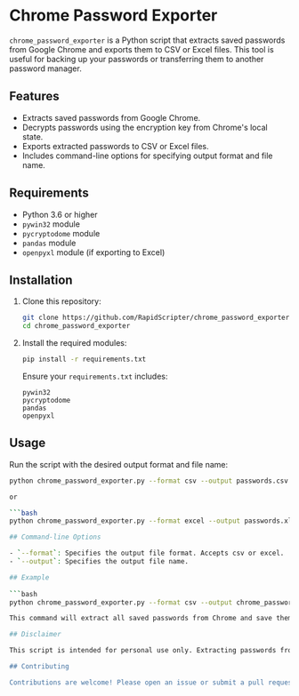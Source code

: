 # Chrome Password Exporter

`chrome_password_exporter` is a Python script that extracts saved passwords from Google Chrome and exports them to CSV or Excel files. This tool is useful for backing up your passwords or transferring them to another password manager.

## Features

- Extracts saved passwords from Google Chrome.
- Decrypts passwords using the encryption key from Chrome's local state.
- Exports extracted passwords to CSV or Excel files.
- Includes command-line options for specifying output format and file name.

## Requirements

- Python 3.6 or higher
- `pywin32` module
- `pycryptodome` module
- `pandas` module
- `openpyxl` module (if exporting to Excel)

## Installation

1. Clone this repository:
    ```bash
    git clone https://github.com/RapidScripter/chrome_password_exporter.git
    cd chrome_password_exporter
    ```

2. Install the required modules:
    ```bash
    pip install -r requirements.txt
    ```

    Ensure your `requirements.txt` includes:
    ```text
    pywin32
    pycryptodome
    pandas
    openpyxl
    ```

## Usage

Run the script with the desired output format and file name:
   ```bash
   python chrome_password_exporter.py --format csv --output passwords.csv

or

   ```bash
   python chrome_password_exporter.py --format excel --output passwords.xlsx

## Command-line Options

- `--format`: Specifies the output file format. Accepts csv or excel.
- `--output`: Specifies the output file name.

## Example
    
   ```bash
   python chrome_password_exporter.py --format csv --output chrome_passwords.csv

This command will extract all saved passwords from Chrome and save them in a file named chrome_passwords.csv.

## Disclaimer

This script is intended for personal use only. Extracting passwords from a browser without the owner's consent is illegal and unethical. Use this tool responsibly and at your own risk.

## Contributing

Contributions are welcome! Please open an issue or submit a pull request for any improvements or bug fixes.
